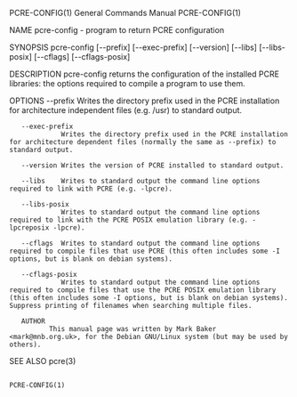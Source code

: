 PCRE-CONFIG(1)                                                                                                                                  General Commands Manual                                                                                                                                  PCRE-CONFIG(1)

NAME
       pcre-config - program to return PCRE configuration

SYNOPSIS
       pcre-config [--prefix] [--exec-prefix] [--version] [--libs] [--libs-posix] [--cflags] [--cflags-posix]

DESCRIPTION
       pcre-config returns the configuration of the installed PCRE libraries: the options required to compile a program to use them.

OPTIONS
       --prefix  Writes the directory prefix used in the PCRE installation for architecture independent files (e.g. /usr) to standard output.

       --exec-prefix
                 Writes the directory prefix used in the PCRE installation for architecture dependent files (normally the same as --prefix) to standard output.

       --version Writes the version of PCRE installed to standard output.

       --libs    Writes to standard output the command line options required to link with PCRE (e.g. -lpcre).

       --libs-posix
                 Writes to standard output the command line options required to link with the PCRE POSIX emulation library (e.g. -lpcreposix -lpcre).

       --cflags  Writes to standard output the command line options required to compile files that use PCRE (this often includes some -I options, but is blank on debian systems).

       --cflags-posix
                 Writes to standard output the command line options required to compile files that use the PCRE POSIX emulation library (this often includes some -I options, but is blank on debian systems). Suppress printing of filenames when searching multiple files.

       AUTHOR
              This manual page was written by Mark Baker <mark@mnb.org.uk>, for the Debian GNU/Linux system (but may be used by others).

SEE ALSO
       pcre(3)

                                                                                                                                                                                                                                                                                                         PCRE-CONFIG(1)
